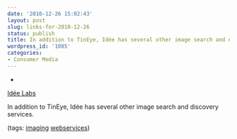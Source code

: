 ```yaml
---
date: '2010-12-26 15:02:43'
layout: post
slug: links-for-2010-12-26
status: publish
title: In addition to TinEye, Idée has several other image search and discovery services.
wordpress_id: '1085'
categories:
- Consumer Media
---
```


  * 
                

[Idée Labs](http://labs.ideeinc.com/)


                

In addition to TinEye, Idée has several other image search and discovery services.


                

(tags: [imaging](http://www.delicious.com/eob/imaging) [webservices](http://www.delicious.com/eob/webservices))


            
